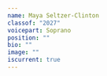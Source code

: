 ```yaml
---
name: Maya Seltzer-Clinton
classof: "2027"
voicepart: Soprano
position: ""
bio: ""
image: ""
iscurrent: true
---
```

